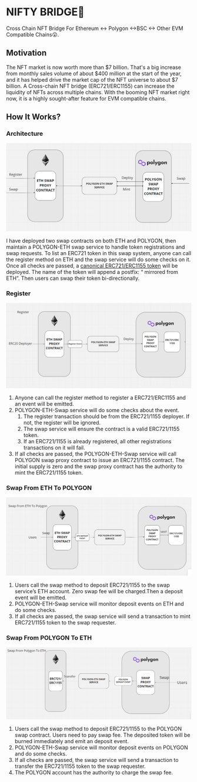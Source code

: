 # NIFTY BRIDGE🌉

Cross Chain NFT Bridge For Ethereum <-> Polygon <->BSC <-> Other EVM Compatible Chains😲.

## Motivation

The NFT market is now worth more than $7 billion. That's a big increase from monthly sales volume of about $400 million at the start of the year, and it has helped drive the market cap of the NFT universe to about $7 billion. A Cross-chain NFT bridge (ERC721/ERC1155) can increase the liquidity of NFTs across multiple chains. With the booming NFT market right now, it is a highly sought-after feature for EVM compatible chains.

## How It Works?

### Architecture

![img](img/architecture.png)

I have deployed two swap contracts on both ETH and POLYGON, then maintain a POLYGON-ETH swap service to handle token registrations and swap requests. To list an ERC721 token in this swap system, anyone can call the register method on ETH and the swap service will do some checks on it. Once all checks are passed, a [canonical ERC721/ERC1155 token](https://github.com/nifty_bridge/contracts/blob/master/contracts/BEP20TokenImplementation.sol) will be deployed. The name of the  token will append a postfix: “ mirrored from ETH”. Then users can swap their token bi-directionally.

### Register

![img](img/register.png)

1. Anyone can call the register method to register a ERC721/ERC1155 and an event will be emitted.
2. POLYGON-ETH-Swap service will do some checks about the event.
    1. The register transaction should be from the ERC721/1155 deployer. If not, the register will be ignored.
    2. The swap service will ensure the contract is a valid ERC721/1155 token.
    3. If an ERC721/1155 is already registered, all other registrations transactions on it will fail.
4. If all checks are passed, the POLYGON-ETH-Swap service will call POLYGON swap proxy contract to issue an ERC721/1155 contract. The initial supply is zero and the swap proxy contract has the authority to mint the ERC721/1155 token.

### Swap From ETH To POLYGON

![img](img/eth2pol.png)

1. Users call the swap method to deposit ERC721/1155 to the swap service’s ETH account.  Zero swap fee will be charged.Then a deposit event will be emitted.
2. POLYGON-ETH-Swap service will monitor deposit events on ETH and do some checks.
3. If all checks are passed, the swap service will send a transaction to mint ERC721/1155 token to the swap requester.

### Swap From POLYGON To ETH

![img](img/pol2eth.png)

1. Users call the swap method to deposit ERC721/1155 to the POLYGON swap contract. Users need to pay swap fee. The deposited token will be burned immediately and emit an deposit event.
2. POLYGON-ETH-Swap service will monitor deposit events on POLYGON and do some checks.
3. If all checks are passed, the swap service will send a transaction to transfer the ERC721/1155 token to the swap requester.
4. The POLYGON account has the authority to charge the swap fee.
